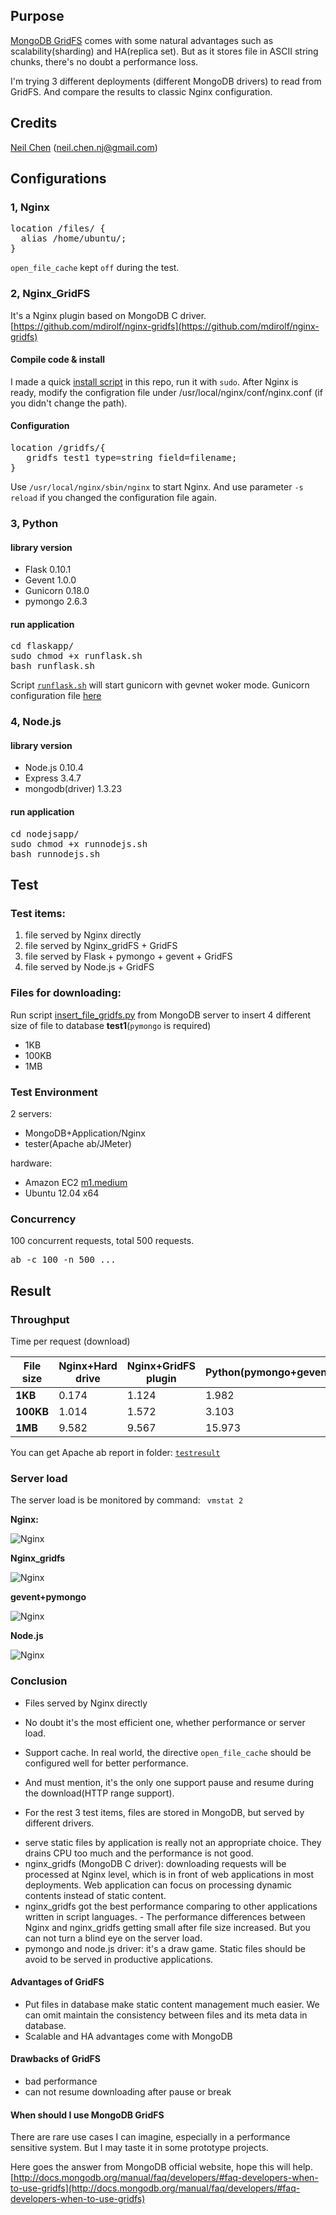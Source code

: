 ## Purpose
[MongoDB GridFS](http://docs.mongodb.org/manual/core/gridfs/) comes with some natural advantages such as scalability(sharding) and HA(replica set). But as it stores file in ASCII string chunks, there's no doubt a performance loss.

I'm trying 3 different deployments (different MongoDB drivers) to read from GridFS. And compare the results to classic Nginx configuration.


## Credits
[Neil Chen](https://github.com/neilchencn) (neil.chen.nj@gmail.com) 

## Configurations

### 1, Nginx
<pre>
location /files/ {
  alias /home/ubuntu/;
} 
</pre>
``open_file_cache`` kept ``off`` during the test.

### 2, Nginx_GridFS
It's a Nginx plugin based on MongoDB C driver. [https://github.com/mdirolf/nginx-gridfs](https://github.com/mdirolf/nginx-gridfs)

#### Compile code & install
I made a quick [install script](/nginx_gridfs_install.sh) in this repo, run it with ``sudo``. After Nginx is ready, modify the configration file under /usr/local/nginx/conf/nginx.conf (if you didn't change the path). 

#### Configuration
<pre>
location /gridfs/{
   gridfs test1 type=string field=filename;
}
</pre>
Use ``/usr/local/nginx/sbin/nginx`` to start Nginx. And use parameter ``-s reload`` if you changed the configuration file again.

### 3, Python 
#### library version
 - Flask 0.10.1
 - Gevent 1.0.0
 - Gunicorn 0.18.0
 - pymongo 2.6.3
 
#### run application

<pre>
cd flaskapp/
sudo chmod +x runflask.sh
bash runflask.sh
</pre>
Script [``runflask.sh``](/flaskapp/runflask.sh) will start gunicorn with gevnet woker mode.
Gunicorn configuration file [here](/flask/gunicorncfg.py)


### 4, Node.js
#### library version
 - Node.js 0.10.4
 - Express 3.4.7
 - mongodb(driver) 1.3.23

#### run application

<pre>
cd nodejsapp/
sudo chmod +x runnodejs.sh
bash runnodejs.sh
</pre>


## Test

### Test items:
>
 1. file served by Nginx directly 
 2. file served by Nginx_gridFS + GridFS
 3. file served by Flask + pymongo + gevent + GridFS
 4. file served by Node.js + GridFS

### Files for downloading:
Run script [insert_file_gridfs.py](/insert_file_gridfs.py) from MongoDB server to insert 4 different size of file to database <strong>test1</strong>(``pymongo`` is required)
>
 - 1KB
 - 100KB
 - 1MB

### Test Environment
2 servers:
>
 - MongoDB+Application/Nginx 
 - tester(Apache ab/JMeter) 

hardware:
> 
 - Amazon EC2 [m1.medium](http://aws.amazon.com/ec2/instance-types/#selecting-instance-types)
 - Ubuntu 12.04 x64

### Concurrency
100 concurrent requests, total 500 requests.
<pre>
ab -c 100 -n 500 ...
</pre>

## Result
### Throughput
Time per request (download)

File size | Nginx+Hard drive | Nginx+GridFS plugin | Python(pymongo+gevent) | Node.js
--- | --- | --- | --- | ---
**1KB** | 0.174 | 1.124 | 1.982 | 1.679 
**100KB** | 1.014 | 1.572 | 3.103 | 3.708
**1MB** | 9.582 | 9.567 | 15.973 | 18.317

You can get Apache ab report in folder: [``testresult``](/testresult)


### Server load
The server load is be monitored by command:
<code>
vmstat 2
</code> 

**Nginx:**

 ![Nginx](https://raw.github.com/feifangit/MongoDB-GridFS-test/master/testresult/nginx_log-01-cpuchart.png)

**Nginx_gridfs**

 ![Nginx](https://raw.github.com/feifangit/MongoDB-GridFS-test/master/testresult/nginx_gridfs-01-cpuchart.png)

**gevent+pymongo**

 ![Nginx](https://raw.github.com/feifangit/MongoDB-GridFS-test/master/testresult/pymongo_-01-cpuchart.png)

**Node.js**

 ![Nginx](https://raw.github.com/feifangit/MongoDB-GridFS-test/master/testresult/node-01-cpuchart.png)


### Conclusion
 - Files served by Nginx directly
 
>
  - No doubt it's the most efficient one, whether performance or server load. 
  - Support cache. In real world, the directive ``open_file_cache`` should be configured well for better performance. 
  - And must mention, it's the only one support pause and resume during the download(HTTP range support). 

 - For the rest 3 test items, files are stored in MongoDB, but served by different drivers. 

>
 - serve static files by application is really not an appropriate choice. They drains CPU too much and the performance is not good. 
 - nginx_gridfs (MongoDB C driver): downloading requests will be processed at Nginx level, which is in front of web applications in most deployments. Web application can focus on processing dynamic contents instead of static content. 
 - nginx_gridfs got the best performance comparing to other applications written in script languages. - The performance differences between Nginx and nginx_gridfs getting small after file size increased. But you can not turn a blind eye on the server load.
 - pymongo and node.js driver: it's a draw game. Static files should be avoid to be served in productive applications.
  



#### Advantages of GridFS
 - Put files in database make static content management much easier. We can omit maintain the consistency between files and its meta data in database.
 - Scalable and HA advantages come with MongoDB

#### Drawbacks of GridFS
 - bad performance
 - can not resume downloading after pause or break

#### When should I use MongoDB GridFS
There are rare use cases I can imagine, especially in a performance sensitive system. But I may taste it in some prototype projects. 

Here goes the answer from MongoDB official website, hope this will help.
[http://docs.mongodb.org/manual/faq/developers/#faq-developers-when-to-use-gridfs](http://docs.mongodb.org/manual/faq/developers/#faq-developers-when-to-use-gridfs)
